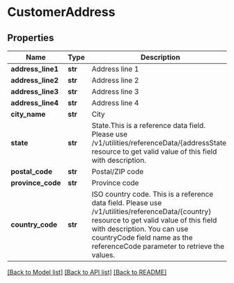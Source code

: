 # CustomerAddress

## Properties
Name | Type | Description | Notes
------------ | ------------- | ------------- | -------------
**address_line1** | **str** | Address line 1 | [optional] 
**address_line2** | **str** | Address line 2 | [optional] 
**address_line3** | **str** | Address line 3 | [optional] 
**address_line4** | **str** | Address line 4 | [optional] 
**city_name** | **str** | City | [optional] 
**state** | **str** | State.This is a reference data field. Please use /v1/utilities/referenceData/{addressState} resource to get valid value of this field with description. | [optional] 
**postal_code** | **str** | Postal/ZIP code | [optional] 
**province_code** | **str** | Province code | [optional] 
**country_code** | **str** | ISO country code. This is a reference data field. Please use /v1/utilities/referenceData/{country} resource to get valid value of this field with description. You can use countryCode field name as the referenceCode parameter to retrieve the values. | [optional] 

[[Back to Model list]](../README.md#documentation-for-models) [[Back to API list]](../README.md#documentation-for-api-endpoints) [[Back to README]](../README.md)

